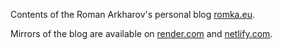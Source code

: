Contents of the Roman Arkharov's personal blog [romka.eu](https://romka.eu).

Mirrors of the blog are available on [render.com](https://romka-eu.onrender.com/) and [netlify.com](https://nimble-figolla-e0e98e.netlify.app/).